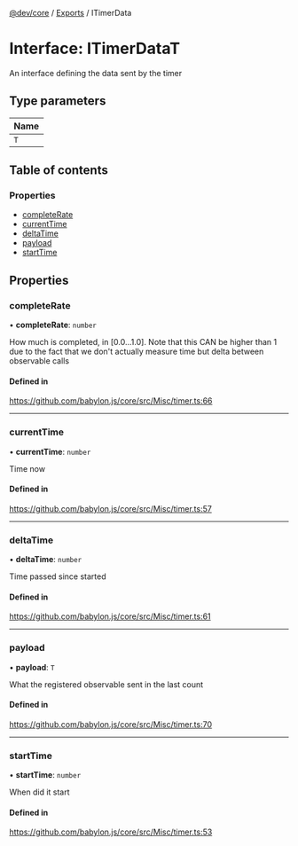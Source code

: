 [@dev/core](../README.md) / [Exports](../modules.md) / ITimerData

# Interface: ITimerDataT

An interface defining the data sent by the timer

## Type parameters

| Name |
| :------ |
| `T` |

## Table of contents

### Properties

- [completeRate](ITimerData.md#completerate)
- [currentTime](ITimerData.md#currenttime)
- [deltaTime](ITimerData.md#deltatime)
- [payload](ITimerData.md#payload)
- [startTime](ITimerData.md#starttime)

## Properties

### completeRate

• **completeRate**: `number`

How much is completed, in [0.0...1.0].
Note that this CAN be higher than 1 due to the fact that we don't actually measure time but delta between observable calls

#### Defined in

https://github.com/babylon.js/core/src/Misc/timer.ts:66

___

### currentTime

• **currentTime**: `number`

Time now

#### Defined in

https://github.com/babylon.js/core/src/Misc/timer.ts:57

___

### deltaTime

• **deltaTime**: `number`

Time passed since started

#### Defined in

https://github.com/babylon.js/core/src/Misc/timer.ts:61

___

### payload

• **payload**: `T`

What the registered observable sent in the last count

#### Defined in

https://github.com/babylon.js/core/src/Misc/timer.ts:70

___

### startTime

• **startTime**: `number`

When did it start

#### Defined in

https://github.com/babylon.js/core/src/Misc/timer.ts:53
